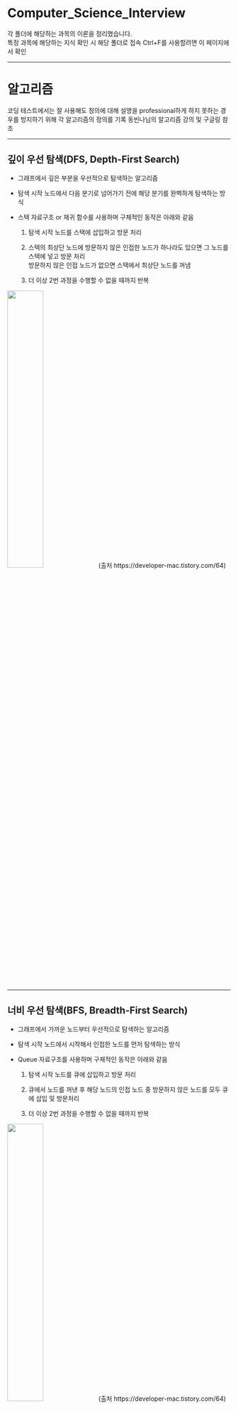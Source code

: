 # Computer_Science_Interview
각 폴더에 해당하는 과목의 이론을 정리했습니다.   
특정 과목에 해당하는 지식 확인 시 해당 폴더로 접속
Ctrl+F를 사용할려면 이 페이지에서 확인

---
# 알고리즘
코딩 테스트에서는 잘 사용해도 정의에 대해 설명을 professional하게 하지 못하는 경우를 방지하기 위해 각 알고리즘의 정의를 기록
동빈나님의 알고리즘 강의 및 구글링 참조

---
## 깊이 우선 탐색(DFS, Depth-First Search)

- 그래프에서 깊은 부분을 우선적으로 탐색하는 알고리즘

- 탐색 시작 노드에서 다음 분기로 넘어가기 전에 해당 분기를 완벽하게 탐색하는 방식

- 스택 자료구조 or 재귀 함수를 사용하며 구체적인 동작은 아래와 같음
  
  1. 탐색 시작 노드를 스택에 삽입하고 방문 처리
  
  2. 스택의 최상단 노드에 방문하지 않은 인접한 노드가 하나라도 있으면 그 노드를 스택에 넣고 방문 처리   
     방문하지 않은 인접 노드가 없으면 스택에서 최상단 노드를 꺼냄
  
  3. 더 이상 2번 과정을 수행할 수 없을 때까지 반복

<img src="https://user-images.githubusercontent.com/101415950/194974462-2c650675-1607-4f56-bdb4-9bc5c61b5d45.gif" width="40%" height="40%">
(출처 https://developer-mac.tistory.com/64)

---
## 너비 우선 탐색(BFS, Breadth-First Search)

- 그래프에서 가까운 노드부터 우선적으로 탐색하는 알고리즘

- 탐색 시작 노드에서 시작해서 인접한 노드를 먼저 탐색하는 방식

- Queue 자료구조를 사용하며 구체적인 동작은 아래와 같음
  
  1. 탐색 시작 노드를 큐에 삽입하고 방문 처리
  
  2. 큐에서 노드를 꺼낸 후 해당 노드의 인접 노드 중 방문하지 않은 노드를 모두 큐에 삽입 및 방문처리
  
  3. 더 이상 2번 과정을 수행할 수 없을 때까지 반복

<img src="https://user-images.githubusercontent.com/101415950/194974879-88205f00-14a0-41f0-9219-3f7fad0a6358.gif" width="40%" height="40%">
(출처 https://developer-mac.tistory.com/64)

---
## 다익스트라 알고리즘(Dijkstra)

- 특정한 노드에서 출발하여 모든 노드로 가는 최단 경로를 계산하는 알고리즘

- 음의 간선이 없을 때 동작

- 그리디 알고리즘에 속함

- 최단경로 계산 시 현재 노드에서부터 다른 노드 각각에 대한 최단 거리를 1차원 리스트에 저장하여 갱신

- 노드와 간선 수가 많을 때 다익스트라, 노드의 개수가 적을 때는 플로이드 워셜 알고리즘이 효과적

- 힙 자료구조 사용 시 시간복잡도 O(ElogV) (E : 최대 간선의 갯수, V : 노드의 갯수)
  
  1. 출발 노드 선택 후 최단 거리 테이블 출발 노드를 제외한 모든 값을 무한으로 초기화
  
  2. 방문하지 않은 노드 중 최단 거리 테이블 내 최단 거리에 있는 노드 선택
 
  3. 선택한 노드를 거쳐 다른 노드로 가는 거리 각각 계산
  
  4. 최단 거리 테이블 내 노드별 거리가 계산한 값보다 클 경우 계산한 값으로 갱신

  5. 2번~4번 과정 불가능할 때까지 반복

<img src="https://user-images.githubusercontent.com/101415950/196177010-28225a74-b08d-42e3-8d05-9e8581d9163e.png" width="80%" height="80%">

(출처 https://www.youtube.com/watch?v=F-tkqjUiik0&list=PLVsNizTWUw7H9_of5YCB0FmsSc-K44y81&index=30)

---
## 플로이드 워셜 알고리즘(Floyd-Warshall)

- 모든 노드에서 다른 모든 노드로 가는 최단 경로를 계산하는 알고리즘

- 다이나믹 프로그래밍 유형에 속함

- 최단경로 계산 시 최단 거리를 2차원 리스트에 저장하여 갱신

- 노드와 간선 수가 많을 때 다익스트라, 노드의 개수가 적을 때는 플로이드 워셜 알고리즘이 효과적

- 각 단계마다 특정한 노드 k를 거쳐 가는 경우 확인
  
  1. 최단 거리 2차원 테이블 초기화
  
  2. 1번 노드를 거쳐가는 경우를 고려하여 테이블 갱신 ~ n번 노드를 거쳐가는 경우를 고려한 테이블 갱신

<img src="https://user-images.githubusercontent.com/101415950/196182624-c03cc0c8-cb02-45ca-8bd3-56bfad61abaf.png" width="80%" height="80%">

(출처 https://www.youtube.com/watch?v=hw-SvAR3Zqg&list=PLVsNizTWUw7H9_of5YCB0FmsSc-K44y81&index=31)

---
## 유니온 파인드(Union-Find)


- 두 노드가 같은 그래프에 속하는지 판별하는 알고리즘

- 서로소 집합, 상호 베타적 집합(Disjoint_Set)으로도 불림

- 루트 노드를 찾는 Find 연산과 노드를 합치는 Union 연산(두 노드의 루트 노드를 비교하여 한쪽으로 합침)으로 구성

[Example]   
<img src="https://user-images.githubusercontent.com/101415950/196175786-def50ef9-1305-4077-b8ec-773fffefb99e.png" width="80%" height="80%">
<img src="https://user-images.githubusercontent.com/101415950/196175860-e682fef2-915e-4aea-b307-c1d56de620ed.png" width="80%" height="80%">
(출처 https://ip99202.github.io/posts/%EC%9C%A0%EB%8B%88%EC%98%A8-%ED%8C%8C%EC%9D%B8%EB%93%9C(Union-Find)/)

---
# 자료구조

---
## 힙

- 최대값 혹은 최소값을 빠르게 찾기 위한 이진 트리

- 최소 힙은 부모가 자식보다 작음

- 최대 힙은 부모가 자식보다 큼

- 힙의 삽입과 삭제는 LogN만큼의 시간복잡도를 가짐

---
## 이진 탐색 트리

- 왼쪽 자식은 부모보다 작고 오른쪽 자식은 부모보다 큰 이진 트리

- 삽입, 검색, 삭제가 모두 트리의 높이인 logN~N만큼의 시간복잡도 가짐

- 그래서 트리가 편향되지 않기 위해 자가 균형 트리 사용

---
## 자가 균형 트리

- 이진 탐색 트리는 시간복잡도가 트리의 높이에 따라 결정되므로 편향될 경우 효율이 떨어짐 

- 편향되지 않게 삽입과 삭제를 개선한 이진 탐색 트리가 자가 균형 트리

- AVL 트리와 Red Black 트리가 있음

---
## 해시

- 해시에 매핑하여 데이터를 저장하는 자료구조

- 키는 해시 함수를 통해 해시로 변경된 다음 value와 매핑이 되어 bucket에 저장

- 시간복잡도는 삽입, 삭제, 조회 모두 1

---
## 해시 충돌 회피 방법

- 해시에서 하나의 버킷에 여러개의 데이터가 들어갈때 개방주소법과 체이닝을 통해 충돌 회피
  
  - 개방주소법 : 다른 해시값에 저장하는 방법
  
  - 체이닝 : 해쉬테이블이 원소 하나를 담는게 아니라 링크드 리스트를 담는 방법

---
# 데이터베이스

---
## DBMS

- 데이터베이스 내 데이터에 접근하도록 도와주는 시스템

- 크게 질의처리기와 저장시스템으로 이루어짐

---
## 트랜잭션 특징 ACID

- 데이터베이스의 무결성과 일관성을 위해 ACID를 만족해야함

  - 원자성 : 한 트랜잭션 내 실행 작업은 모두 반영하거나 모두 반영하지 않아야 한다.

  - 일관성 : 작업 처리 결과는 항상 일관적이어야 한다.

  - 독립성 : 동시에 실행되는 트랜잭션은 서로에게 영향을 끼치지 않아야 한다.

  - 지속성 : 트랜잭션 완료시 결과가 영구적으로 반영

---
## NOSQL(Not Only SQL)

- SQL을 보완한다는 의미를 가짐

- 스키마가 없어서 데이터를 조회하고 삽입하는 속도가 빠름

- 대량의 분산 데이터를 저장하는데 특화됨

---
## 파티셔닝

- 테이블을 컬럼 단위로 나누는 기법

- update나 insert 같은 작업이 분산되어서 성능이 향상

- 테이블간 join 비용 증가

- index를 별도로 파티셔닝할 수 없음

---
## 샤딩(Horizontal 파티셔닝)

- 테이블을 row 단위로 분산해서 저장하는 방법

- 샤드 키를 정하는 방법에 따라서 샤드 종류가 결정

- 크게 해시 샤딩(해시키 이용)과 동적 샤딩(로케이터 서비스 이용)이 있음

---
## 데이터 베이스 정규화, 비정규화

- 정규화

  - 테이블을 분할하여 중복 데이터를 제거함으로써 데이터 무결성을 유지하는 행위
  
  - 1정규화(1NF) : 도메인이 원자값   
      
    <img src="https://user-images.githubusercontent.com/101415950/195033077-8eaaa90a-ceaa-4f0f-a1ee-f1fa0fa1d39b.png" width="60%" height="60%">

  - 2정규화(2NF) : 부분적 함수 종속 제거   
      
    <img src="https://user-images.githubusercontent.com/101415950/195034681-dda3722c-2923-47e0-8d04-7abdd2ce7c99.png" width="80%" height="80%">

  - 3정규화(3NF) : 이행적 함수 종속 제거   
      
    <img src="https://user-images.githubusercontent.com/101415950/195034701-18d90abe-850f-46d4-b371-403ccf8dd04b.png" width="80%" height="80%">

  - BCNF(보이스코드 정규화) : 결정자이면서 후보키가 아닌 것을 제거   
  
    - 교수는 과목을 결정 짓는 결정자

    - 교수는 학번을 결정 지을 수 없으므로 후보키가 아님, 제거 대상
  
    <img src="https://user-images.githubusercontent.com/101415950/195036347-bf205642-ec79-4cd4-af2c-8971f863b81d.png" width="80%" height="80%">

  - 4정규화(4NF) : 다치(다중) 종속 제거
    
    - 다치종속 : 두개의 독립된 애트리뷰트가 1:N 관계로 대응하는 관계
  
    ![image](https://user-images.githubusercontent.com/101415950/195234161-eab7d116-a95f-4bce-9e65-a921affdb232.png)
  
  - 5정규화(5NF) : 조인 종속 제거
    
    - Join 종속 : 하나의 릴레이션을 무손실, 비부가적 분해하고 나서 다시 합쳤을 때 원래의 릴레이션으로 복원 가능한 관계

    ![image](https://user-images.githubusercontent.com/101415950/195247702-96354a74-6d70-4ec9-87c9-6f61759f6780.png)

- 비정규화

  - 데이터베이스 성능 향상 등을 위해 중복, 통합, 분리 등을 수행하여
    의도적으로 정규형을 위배한 데이터 구조로 만드는 행위
    

---
## DBMS 기능

- 데이터 정의어(DDL, Data Definition Language)

  - 테이블과 컬럼을 정의하는 명령어로 생성, 수정, 삭제 등의 데이터 전체 골격을 결정하는 언어

  - ex. CREATE, ALTER, DROP, RENAME, TRUNCATE

- 데이터 조작어(DML, Data Manipulation Language)

  - 데이터베이스의 내부 데이터를 관리하기 위한 언어로 데이터를 조회, 추가, 변경, 삭제 등의 작업을 수행

  - SELECT, INSERT, UPDATE, DELETE

- 데이터 제어어(DCL, Data Control Language)

  - 데이터베이스에 접근하고 객체들을 사용하도록 권한을 주고 회수하는 명령

  - GRANT, REVOKE

- 트랜잭션 제어어(DDL, Transaction Control Language)

  - 데이터를 제어하는 언어가 아닌 DML에 의해 조작된 결과를 논리적인 작업 단위로 묶어 트랜잭션 별로 제어
  
  - COMMIT, ROLLBACK, SAVEPOINT

---
# 디자인 패턴

---
## 디자인 패턴

- 과거 소프트웨어 개발 과정에서 발견한 설계 노하우를 패턴으로 정리한 것

- 범용적인 코드스타일로 의사소통을 효율적으로 할 수 있음

- 이미 검증된 구조이므로 설계를 빠르게 할 수 있음

- 목적에 따라서 생성패턴, 구조패턴, 행위패턴으로 나뉘게 됨
---
## 싱글톤 패턴

- 인스턴스를 오직 1개만 생성하는 패턴

- 예를 들면 DB 커넥션이나 스레드 풀 객체를 생성할 때 사용

- 만드는 방법으로 이른 초기화 방식, 게으른 초기화 방식, Holder에 의한 초기화 방식이 있음

---
## 팩토리 메소드 패턴

- 객체를 직접 생성하지 않고 객체를 생성하는 팩토리 객체를 사용하는 패턴

- 직접 객체를 생성하는 것을 막아줘서 결합도를 낮춰주는 효과

---
## 어댑터 패턴

- 어댑터를 사용해서 호환되지 않는 인터페이스를 호환하도록 하는 패턴

- 향후 인터페이스가 바뀌더라도 변경된 내용이 어댑터 안에 캡슐화되므로 수정할 필요가 없음

---
## 템플릿 메소드 패턴

- 상속을 통해서 부모 클래스의 기능을 확장할 때 사용

- 부모 클래스에서 변하지 않는 기능을 구현

- 자식 클래스에서 확장할 기능을 구현

- 자바에서는 추상 클래스를 사용해서 구현

- 대표적으로 AbstractMap이 있음
  
  - AbstractMap에서 공통된 기능을 정의
  
  - 상속받은 HashMap이나 TreeMap에서 각각의 자료구조에 맞게 get() 메소드를 다르게 구현

---
# 기타

---
## xml, json, yaml

- xml
  
  - 주석 가능,
  
  - 사소한 오타는 괜찮음
  
  - 구조가 올바른지 스키마를 통해 검증 가능(xsd)
  
  - 안정성 중시

- json
  
  - 가독성 유지보수 용이
  
  - 사소한 오타 불가능
  
  - 직접 검증 코드를 만들어야함
  
  - 가벼움 중시

- yaml

  - 줄바꿈과 들여쓰기를 통해 데이터 표현
  
  - 주석 가능
  
  - 상속을 사용하여 여러 데이터 표현 가능

---
## jquary

- 브라우저 호환성 관리 

- 퍼포먼스가 좋지 않음(무거움) 

- react 등 좋은 대안이 많으며 브라우저 호환성도 개선되었기 때문에 잘 사용하지 않음

---
## ajax

- 서버와 비동기적으로 데이터를 주고받는 자바스크립트 기술

- 새로고침없이 서버에게 get요청하는 JS코드

- 웹페이지 전환없이 부드럽게 전개


---
## 3계층구조(3 Tier)

- 특정 플랫폼을 역할을 구분하여 3계층으로 나눈 구조

- 각 계층의 변경이 다른 계층이 의존하지 않음(독립적)

- 프레젠테이션 계층 (Presentation Tier), 어플리케이션 계층 (Application Tier), 데이터 계층 (Data Tier)으로 구분되어 있음

- 프레젠테이션 계층 (Presentation Tier)

  - UI를 지원하며 프론트엔드라고도 부름
  
  - 주로 정적인 데이터를 다루는 웹서버가 해당되며 HTML, Javascript, CSS 등이 이 계층에 해당

- 어플리케이션 계층 (Application Tier)

  - 사용자가 요청하는 정보를 연산 등을 통해 가공하는 역할

  - 비즈니스 로직 계층, 트랜잭션 계층, 미들웨어 또는 백엔드이라고도 부름
  
  - 주로 동적인 데이터를 다루는 WAS가 해당되며 Java, Python 등이 이 계층에 해당

- 데이터 계층 (Data Tier)

  - 데이터베이스에 접근하여 데이터를 읽거나 쓰는 것을 관리하는 역할
  
  - 주로 DBMS가 이 계층에 해당되며 백엔드라고도 부름

  - MySQL, MongoDB, MariaDB, Oracle 등이 이 계층에 해당

<img src="https://user-images.githubusercontent.com/101415950/196428721-5f70981d-55ab-4bae-aaeb-896240b19fb7.png" width="60%" height="60%">

---
## 도커

- 컨테이너화된 애플리케이션들이 단일 운영체제상에서 실행되도록 해주는 기술

- 환경을 구축하는 등 과정을 컴퓨터가 자동으로 재현할 수 있게 하는 Tool

- 도커의 원리

	- 각 요소들이 설치된 모습을 이미지로 박제하여 저장
	
	- 도커 이미지들은 도커허브에 업로드 되어 공유
	
	- 이미지로 저장된 항목들이 함께 연결되어 동작하도록 설정된 상태를 명령어 텍스트나 문서 형태로 저장

	- 독립된 가상 환경인 컨테이너를 이용하여 구축한 것들을 복원

- 가상 컴퓨팅은 물리적 컴퓨터 안에 각각 OS를 가동하는 가상 컴퓨터들이 물리적 자원을 분할해서 사용

- 도커는 OS단에 내려가지 않고 실행환경만 독립적으로 구동    
  (컴퓨터에 직접 요소들을 설치한 거랑 별차이없는 성능이 가능하고 가상컴퓨팅보다 훨씬 가볍고 빠름)

- 서버를 고치거나 업그레이드 할때 컨테이너만 교체하여 실행

- 도커 사용

	- 서버를 돌리기 위한 환경을 구축하기 위해 언어, 데이터베이스, WAS, 자동배포툴 등등 여러가지를 버전을 신경써서 다운받은 후   
	  서로 잘 맞물려 동작할 수 있도록 설정하는 경우

	- 같은 서버에 여러 서비스를 돌리는 경우에 사용
	
	- 각각 다른 실행환경(Tool의 버전이 다른 경우, 윈도우 -> 리눅스)에서 동작해야 할 때 사용
	
	- 더 성능 좋은 서버로 옮기거나 늘어난 접속량을 처리하기 위해 서버를 여럿 추가하여 이전 설치환경을 서버마다 구축해야 하는 경우

---
## 쿠버네티스

- 컨테이너를 관리하기 위한 Tool

- 컨테이너에 대한 모니터링을 실시하여 컨테이너가 죽으면 자동 재시작하는 기능

- 사용자가 급증하는 경우 자동으로 새로운 컨테이너 생성

- 컨테이너 버그나 버전을 업데이트하는 경우 웹사이트 다운되는 경우없이 차례대로 조치

---
## 데브옵스(DevOps)

  - 개발(Development) + 운영(Operation)을 결합해 탄생한 개발 방법론
  
  - 시스템 개발자와 운영을 담당하는 정보기술 전문가 사이의 소통, 협업, 통합과 자동화를 강조하는 소프트웨어 개발 방법론
  
  - 스크럼, 애자일 개발 등 계획과 문서를 기반으로 개발 모형이나 모델에 따라 앞을 예측하며 개발하는 것이 아닌   
    실질적인 코딩을 기반으로 일정한 주기에 따라 계속적으로 프로토 타입을 형성하고 필요한 요구사항을 파악하며   
    이에 따라 즉시 수정사항을 적용하여 결과적으로 하나의 큰 소프트웨어를 개발하는 적응형 방법도 사용됨
    
  - CI/CD(지속적 통합/지속적 배포, Continuous Integration/Continuous Deployment)

    - CI는 개발을 진행하면서 품질을 관리할 수 있도록 하는 것
    
    - 여러 명이 하나의 코드에 대해서 수정을 진행해도 지속적으로 통합하여 관리할 수 있음을 의미

    - 빌드/테스트 자동화를 통해 수정한 코드를 브랜치에 병합하기만 하면 자동으로 빌드와 테스트 검증

    - CD는 소프트웨어가 항상 신뢰가능한 수준으로 배포될 수 있도록 관리하자는 개념
    
    - CD는 빌드 및 테스트 병합까지 성공적이면 github와 같은 저장소에 업로드 하는 지속적 제공으로도 사용됨

    - 성공적으로 병합된 내역을 저장소 뿐만 아니라 사용자가 사용할 수 있는 배포환경까지 릴리즈하는 것을 의미


---
## 리팩토링

- 결과의 변경없이 코드의 구조를 재조정하여 가독성을 높이고 유지보수를 수월하게 함

---

# 자바

---
## 자바 실행과정

- 컴파일러가 자바 소스를 바이트 코드로 변환

- 클래스 로더가 바이트 코드를 런타임 데이터 영역에 로드

- 로딩된 바이트 코드가 실행엔진에 의해서 실행

---
## 자바 메모리 구조

- 스레드마다 pc 레지스터, jvm stack, native method stack으로 구성
  
  - pc 레지스터 : 현재 수행중인 jvm 명령어가 들어있음
  
  - jvm stack : 호출된 메소드의 매개변수, 지역변수, 리턴정보들이 저장
  
  - native method stack : 자바 외의 언어인 C나 C++ 같은 것들을 수행하기 위한 영역

- 스레드 공통으로 heap과 메소드 영역으로 구성

  
  - 메소드 영역 : 클래스 별로 전역변수, 정적 변수, 메소드 정보들이 저장
  
  - heap 영역 : 런타임 중 생성되는 객체들(new로 생성된 인스턴스 등)이 동적으로 할당되는 곳

---
## 가비지 컬렉션(GC)

- GC는 JVM에서 메모리를 관리해주는 모듈

- heap 메모리를 재사용하기 위해서 더 이상 참조되지 않는 객체들을 메모리에서 제거하는 모듈

- 개발자가 직접 메모리를 정리하지 않아도 되서 개발속도가 향상되는 장점

- Mark and Sweep이라는 과정에서 참조되지 않는 객체를 찾는 과정에서 스레드가 잠깐 중단되므로 성능이 떨어짐

---
## 객체 지향 프로그래밍

- 현실 세계의 사물과 같은 객체를 만들고 그 객체에서 필요한 특징을 뽑아서 프로그래밍을 수행

- 추상화 캡슐화 다형성 상속 특징이 있음

---
## 추상클래스 인터페이스

- 추상클래스
  
  - abstract 지시자로 정의되어서 추상메소드가 하나 이상 포함되는 클래스

  - 상속받아서 기능을 재활용하고 확장시키는 목적

- 인터페이스

  - interface 지시자로 정의되어서 모든 메소드가 추상메소드로 정의

  - 함수의 구현을 강제해서 구현한 객체들이 같은 동작을 하는 것을 보장하는 것에 목적

---
## 객체, 클래스, 인스턴스

- 객체 : 소프트웨어 세계에 구현할 대상, 클래스로부터 만들어지는 실체, 클래스로 선언된 변수

- 클래스 : 객체를 만들어 내기 위한 설계도 또는 틀, 만들어 낼 객체의 속성과 메서드의 집합을 담아놓은 것

- 인스턴스 : 설계도(클래스) 바탕으로 구현해야할 대상(객체)가 구현된 구체적인 실체, 객체가 메모리에 할당된 상태이며 런타임에 구동되는 객체

---
## 깊은 복사(Deep Copy, Call by value), 얉은 복사(Shallow Copy, Call by reference)

- 깊은 복사(Deep Copy, Call by value)
  
  - 새로운 메모리 공간을 만들어서 실제 값을 복사

  - 실제 값과 복사 값이 서로 다른 메모리에 저장

- 얉은 복사(Shallow Copy, Call by reference)

  - 객체의 주소값을 복사하는 방식으로 원본에 영향을 줄 수 있음

  - 실제값과 복사 값이 동일한 메모리 참조

---
## 배열(Array), 리스트(List)

- 배열

  - 크기가 고정

- 리스트

  - 크기가 가변적
  
  - 크기를 증가시킬 때 기존 배열을 복사해서 새로운 배열로 옮기는 방식
  
  - 늘어난 용량 = 기존용량 + 기존용량//2

---
## HashMap, HashTable

- HashMap

  - 싱글 스레드 방식
  
  - Key 값으로 null 허용

- HashTable

  - 멀티 스레드 방식
  
  - Key 값으로 null 제한
  
  - 동기화 처리로 속도 느림

---
## 전역변수, 멤버변수, 클래스변수, 지역변수
출처 : https://mundol-colynn.tistory.com/133

| |구분|
|------|---|
|전역변수|멤버변수|
|전역변수|클래스변수|
|지역변수|지역변수|

---
# 네트워크

---
## OSI 7계층

- 인터넷 환경에서 통신하기 위해 네트워킹에 대한 표준을 7계층으로 나눈 것

- 물리 계층, 데이터링크 계층, 네트워크 계층, 전송 계층, 세션 계층, 표현 계층, 응용 계층

- 물리

  - 데이터를 전기적인 신호로 변환하여 전송하는 기능 수행

- 데이터링크

  - 같은 네트워크에 있는 여러 대의 컴퓨터들이 데이터를 주고받기 위해 필요한 모듈

  - 물리 계층으로 송수신된 정보를 관리하여 안전하게 전달되도록 지원(송수신 확인)
  
  - MAC 주소를 통한 통신

- 네트워크

  - 라우터를 통해 패킷을 네트워크 간 IP를 사용하여 데이터 전송

- 전송

  - 포트 번호를 사용하여 도착지 컴퓨터의 최종 도착지인 프로세스까지 데이터가 도달하게 하는 모듈
  
  - 두 host 시스템으로부터 발생하는 데이터 흐름을 제공(TCP,  UDP를 통해 통신을 활성화)

- 세션

  - 데이터가 통신하기 위한 논리적 연결을 담당하며 TCP/IP 세션을 만들고 없애는 책임

- 표현

  - 데이터 표현에 대한 독립성을 제공하고 암호화하는 역할(파일,인코딩 명령어를 포장, 압축)

- 응옹

  - 사용자가 네트워크에 접근할 수 있도록 서비스 제공

---
## TCP, UDP

- TCP

  - 신뢰성 있는 통신을 위해 사용하는 프로토콜로 높은 신뢰성을 보장하지만 UDP보다 속도는 느림, 

  - 3way 4way handshake로 서버와 클라이언트가 1:1 통신
  
  - 흐름제어(수신자 버퍼 오버플로우 방지), 혼잡제어(네트워크 내 패킷 수가 과도하게 증가하는 현상 방지)
  
- UDP 
  
  - 비연결형 프로토콜로, 손상된 데이터에 대해서 재전송하지 않음

  - 신뢰성을 낮지만 TCP보다 속도가 빨라 스트리밍같은 서비스에 주로 사용

  - 1:1, 1:N, N:M으로 연결 가능

---
## IP

- 인터넷 프로토콜의 약자로 인터넷 망을 통해 패킷을 전달하는 프로토콜

- 비연결성과 비신뢰성의 특징을 가짐
  
  - 비연결성 : 패킷을 보내는 길을 정하지 않음
  
  - 비신뢰성 : 패킷의 완전한 전달을 보장하지 않는 것

---
## DNS

- 도메인 주소를 IP 주소로 변환해주는 시스템

- URL 입력시 ISP(인터넷 서비스 프로바이더)가 관리하는 DNS해석기에 요청을 라우팅시킴

- DNS해석기 루트 서버에 top-level의 서버 주소를 요청

- top-level에서 second-level, second-level에서 sub DNS 서버를 요청하여 최종적으로 IP주소를 얻게 됨

---
## 로드밸런서

- 서버의 부하를 분산시켜주는 시스템

- L4 로드밸런서와 L7 로드밸런서가 있음

- L4 로드밸런서
  
  - 4계층 이하의 정보를 가지고 로드를 분산, 
  
  - 특히 MAC주소, IP주소, 포트정보를 가지고 트래픽을 분산

- L7 로드밸런서 
  
  - 응용 계층의 정보를 가지고 로드 분산
  
  - 패킷 내용을 확인하고 분산해서 DDOS같은 비정상적인 트래픽도 필터링할 수 있음

---
# 운영체제

---
## 운영체제란?

- 시스템의 자원과 동작을 관리하는 소프트웨어

- 프로세스, 저장장치, 네트워킹, 사용자, 하드웨어 등을 관리

---
## 메모리 구조란?

- 코드, 데이터, 힙, 스택으로 이루어져 있음

  - 코드는 소스코드가 들어가는 부분

  - 데이터는 전역변수, 정적변수가 할당되는 부분

  - 힙은 사용자가 직접 관리하는 영역으로 데이터가 동적으로 할당되는 공간

  - 스택은 함수의 호출정보, 지역변수, 매개변수 등이 저장됩니다.

---
## 프로세스, 스레드란?

- 프로세스는 실행중인 프로그램

- 스레드는 프로세스 안에서 실행되는 흐름 단위

- 프로세스는 메모리와 CPU를 프로세스마다 할당받아서 사용

- 스레드는 프로세스 안에서 다른 스레드와 메모리와 CPU를 공유해서 사용

---
## CPU 스케줄러

- 준비큐(CPU 할당을 대기중인 프로세스로 구성) 있는 프로세스에 대해서 CPU를 할당하는 방법
- FCFS, SJF, SRT, Priority Scheduling, Round Robin 방식이 있음

- 비선점 스케줄링(먼저 실행되고 있는 프로세스가 있을 경우 대기하는 방식)
  
  - FCFS : 먼저 CPU를 요청하는 프로세스를 먼저 처리하는 방식
  
  - SJF : 평균 대기 시간을 최소화하기 위해 사용하는 방식

- 선점 스케줄링(우선순위가 더 높은 프로세스가 올 경우 어떤 프로세스가 자원을 사용하고 있어도 강탈함)
  
  - SRT : 최단 잔여시간을 우선으로 하는 방식
  
  - 라운드 로빈 : Time Sharing System을 위해 설계된 스케쥴링(공평하게 n초씩 나누기)
  
  - Priority Scheduling : 우선 순위가 높은 프로세스에 CPU를 우선 할당하는 방식

---
## 가상메모리란

- 모든 프로세스에게 메모리를 할당하기에는 메모리의 크기가 한계가 있어서 사용하는 방법

- 프로세스에서 사용하는 부분만 메모리에 올리고, 나머지는 디스크에 보관하는 기법

---
## 데드락

- 프로세스가 자원을 얻지 못해, 다음 작업을 못하는 상태

- 예를 들면 P1, P2가 각각 자원 A, B를 얻어야 되는데 P1이 A를 P2가 B를 가지고 있어서 서로 무한정 기다리는 상태

- 상호배제, 점유대기, 비선점, 순환대기가 동시에 발생해야 성립
  
  - 상호 배제 : 자원은 한 번에 한 프로세스만 사용할 수 있어야 한다.
  
  - 점유 대기 : 최소환 하나의 자원을 점유하고 있으면서 다른 프로세스에 할당되어 사용하고 있는 자원을 추가로 점유하기 위해 대기하는 프로세스가 있어야 한다.
  
  - 비선점 : 다른 프로세스에 할당된 자원은 사용이 끝날 때까지 강제로 빼앗을 수 없어야 한다.
  
  - 순환 대기 : 프로세스가 각자 보유한 자원을 서로서로 순환적으로 요구해야되는 상태
  
---
## 멀티 스레드 동기화

- 한 스레드가 진행중인 작업을 다른 스레드가 간섭하지 못하게 막는 것

- 동일한 변수에 동시에 접근 방지(두 사람이 동시에 스위치 누르면 2회 누름이 아님 1회 누름)

- 뮤텍스

  - 간섭받으면 안되는 변수들을 임계 영역(락을 얻은 단 하나의 스레드만 출입 가능) 설정

- 세마포어

  - 다수의 프로세스나 스레드의 여러 개의 공유자원 접근을 제한하는 방법
  
  - 식당 출입할 때 P라고 외치고 나갈떄 V외쳐서 남은 좌석 표시

---
## 캐시

- 데이터나 값을 미리 복사해 놓는 임시장소

- 캐시의 접근 시간에 비해 원래 데이터를 접근하는 시간이 오래 걸리는 경우에 사용

- 값을 다시 계산하는 시간을 절약하고 싶은 경우에 사용

---
# 파이썬

---
## 파이썬, 자바, C의 차이점

- 파이썬
  
  - 객체지향언어
  
  - 동적 타이핑 언어(변수 선언 불필요, 런타임에서 타입을 결정하여 자바보다 느림)

- 자바
  
  - 객체지향언어
  
  - 정적 타이핑 언어
  
  - JVM 위에서 실행되기 때문에 OS 관계없이 같은 동작

- C
  
  - 절차지향언어
  
  - 각 OS 머신에 맞는 기계어로 컴파일 속도를 요하는 프로그램 등에서 사용

---
## yield

- Iterator(반복자)를 생성해주는 Generator 함수를 정의하는 데 사용

---
## 포인터

- 특정한 데이터가 저장된 주소 값을 보관하는 변수

- 값에 의한 호출이 아닌 참조에 의한 호출 가능

---
# 스프링

---
## 스프링

- 자바 오픈소스 애플리케이션 프레임워크 중 하나

- 스프링의 기본철학은 특정 기술에 종속되지 않고 객체를 관리할 수 있는 프레임워크를 제공하는 것

- 컨테이너로 자바 객체를 관리하면서 DI와 IOC를 통해 결합도를 낮추게 됨

---
## 의존성 주입(DI, Dependency Injection)

- 객체간의 의존관계를 미리 설정해두면 스프링 컨테이너가 의존관계를 자동으로 연결

- 직접 의존하는 객체를 생성하거나 검색해서 가져올 필요가 없어서 결합도가 낮아지는 장점이 있음

- Field Injection(필드 주입)

  - @Autowired 애너테이션을 속성에 바로 주입

  - 생성자 or Setter가 없으므로 수동 의존성 주입이 필요한 테스트 불가능
  
  - 의존성이 프레임워크에 강하게 종속되는 문제점 발생

```
@Controller
public class MemberController {
	
	@Autowired
	private MemberService memberService;
}
```
   
- Setter Injection(수정자 주입)
 
  - setter 메소드를 통해 의존성 주입
 
  - 속성에 final를 작성할 수 없으므로 의존성 불변을 보장할 수 없음 

  - 런타임 중 setter를 다시 호출하여 이미 주입된 의존성 변경이 가능

  - 주로 런타임 중 의존성 수정하거나 선택적 의존성(의존성 주입이 반드시 필수가 아닌 것을 의미)에 사용   
```
@Controller
public class MemberController {
	private  MemberService memberService;
	
	@Autowired
	public void setMemberController(MemberService memberService) {
		this.memberService = memberService;
	}
}
```
  
- Construction Injection(생성자 주입)

  - 생성자를 통해 의존성 주입

  - 객체의 최초 생성 시점에 스프링이 모든 의존성을 주입

  - 생성자 호출 시 final에 의해서 의존성 주입이 최초 1회만 이루어짐

  - 생성자 주입은 의존관계 불변이므로 NullPointerException 방지(다른 방식은 직접 객체를 생성하여 방지)
```
@Controller
public class MemberController {
	private final MemberService memberService;
	
	@Autowired
	public MemberController(MemberService memberService) {
		this.memberService = memberService;
	}
}
```



---
## 제어의 역전(IoC, Inversion of Control)

- 제어권이 사용자에게 있지 않고, 프레임워크에 있어서 필요에 따라서 사용자의 코드를 호출하게 됨. 

- 스프링에서는 인스턴스의 생성부터 소멸까지 개발자가 아닌 컨테이너에서 대신 관리

---
## ORM(Object Relational Mapping)

- 관계형 데이터베이스를 객체 지향 언어로 변환해주는 기술

- 비즈니스 코드가 DB 테이블에 바로 접근하게 도와줌

---
## JPA(Java Persisitence API)

- ORM을 위해서 자바에서 제공하는 API

- 자바 객체와 DB테이블을 매핑

- 구현체로는 하이버네이트가 있음

---
## ORM, JPA, 하이버네이트 장단점

- 비즈니스 로직에 집중하고 객체 중심의 개발을 할 수 있게 됨

- 메소드를 호출하는 것만으로 쿼리를 수행해서 생산성이 향상되고 유지보수 비용이 줄어듬

- 특정 DB에 의존하지 않게 됨

- 직접 SQL을 호출하는 것보다는 조금 느리고 복잡한 쿼리 같은 것은 메소드로 처리하기 힘듬

---
# 웹

---
## 브라우저에 URL치면 일어나는 일

1. 브라우저의 DNS서버에서 도메인명으로 IP주소를 가져오게 됨

2. HTTP Request 메시지 작성 그 후 OS의 프로토콜 스택에 메시지 전송을 의뢰

3. 프로토콜 스택이 LAN에 제어정보를 붙인 패킷을 LAN 어댑터로 넘기게 되고   
   LAN어댑터는 이것을 전기신호로 변환시켜 LAN케이블로 송출

4. 송신한 패킷은 허브, 스위치, 라우터를 경유해서 프로바이더에게 전달

5. 패킷은 수많은 엑세스 회선을 통해서 pop를 거쳐서 인터넷 핵심부에 들어가게 되고    
   많은 고속 라우터들 사이로 패킷이 상대방 서버까지 도달하게 됨

6. 서버측의 LAN에 도착하게 되면 방화벽이 패킷을 검사하게 됨

7. 이상이 없을 경우 캐시서버가 먼저 응답 데이터가 있는지 확인

8. 응답 데이터가 없을 경우 웹서버에 전송

9. 패킷이 웹서버에 도착하면 이제 프로토콜 스택은 패킷을 추출해서 WAS에 전달

10. WAS는 응답 메시지를 만들어서 다시 클라이언트로 보내게 되고 보낼떄는 이미 말씀드린 방법대로 전달
---
## 쿠키와 세션

- HTTP의 경우에 상태와 연결에 대한 정보를 저장하지 않아서 이것을 도와주는 것이 쿠키와 세션

- 쿠키
  
  - 사용자 정보가 기록된 텍스트 파일
  
  - 브라우저에 저장되면서 통신할 때 (HTTP) 헤더에 포함되어 전송
  
  - HTTP 통신중에 쿠키 정보가 노출될 수 있기 때문에 보안에 취약

- 세션
  
  - 사용자의 정보를 서버에 저장
  
  - 브라우저가 종료될 때까지 유지
  
  - 서버에 저장되기 때문에 보안에 강함

---
## REST API, RESTful

- REST를 기반으로 서비스 API를 구현한 것

- REST는 자원의 표현, 즉 이름으로부터 자원의 정보를 주고 받는것

- 자원을 URI로 표현하고 자원에 대한 행위는 HTTP Method로 표현한 것이 REST API

- RESTful은 REST의 원리를 잘 따르는 시스템

- 자원을 URI로 행위에 맞는 적절한 HTTP method를 사용한 것이 RESTful한 메소드

- 즉 RESTful한 메소드는 누구든 각 요청의 의도를 쉽게 파악할 수 있어야 함

- RESTful하지 않은 메소드를 예로 들면 CRUD기능을 모두 POST만으로 처리한 것

---
## HTTP 응답코드

- 100번대 : 조건부 응답, 요청을 받아서 지금 처리하고 있음을 의미

- 200번대 : Request가 성공적으로 처리되었음을 의미

- 300번대 : Redirection으로 클라이언트를 지정된 위치로 이동하게 하는 것

- 400번대 : 클라이언트 오류로 HTTP 요청이 잘못되거나 권한이 없을때 나타나게 됨

- 500번대 : 서버 오류로 서버가 요청을 제대로 수행하지 못할때 발생

---
## HTTPS

- HTTP에 3가지 문제가 있어서 이를 보완하기 위해 사용하게 됨
  
  - 평문 통신을 해서 도청이 가능한 점
 
  - 통신상대를 확인하지 않아서 위장이 가능
  
  - 완전성을 증명할 수 없기 때문에 변조가 가능

- HTTP에서 통신하는 소켓을 암호화 프로토콜을 사용하여 TCP와 통신

- 암호화 프로토콜을 사용함으로써 암호화, 증명서, 변조를 방지할 수 있음


---
## Get, Post

- Get

   - 웹 브라우저가 웹 서버에 데이터를 요청할 때 주로 사용
   
   - 전달되는 데이터가 인코딩되어 URL에 포함되어 전송

   - 이 데이터가 255개의 문자를 초과하면 문제가 발생 여지 있음

- Post

   - 웹 브라우저가 웹 서버에 데이터를 전달하기 위해 주로 사용
   
   - HTTP Body에 포함되어 전송
   
   - URL에 표시되지 않으며 많은 양의 데이터를 전달하기 적합

---
## 프록시

- 서버와 클라이언트 간의 중계 서버로서 통신을 대신 수행하는 역할

- http 메시지를 정리하는 대리인

- 클라이언트의 대리역할, 서버의 대리역할 둘다 가능

- client - (Forward Proxy) - Internet - (Reverse Proxy) - Server

- Forward Proxy

   - 클라이언트 대신 서버에 요청을 보내주는 역할
   
   - 로컬 네트워크와 인터넷 사이 오가는 트래픽을 제어할 수 있음
   
- Reverse Proxy

   - 서버 대신 클라이언트에 응답을 보내주는 역할
   
   - 웹 서버의 보안 기능을 추가 가능 
   
   - 빠른 웹 서버 캐시를 느린 웹서버 캐시 앞에 놓음으로써 성능 개선 가능

- 프록시 장점

   - 유해사이트 등 필터
   
   - 허가된 클라이언트만 접근 가능하게 하는 접근 제어
   
   - 캐싱(서버까지 거치지 않고 바로 프록시에서 캐싱된 정보 이용하여 응답가능)
   
   - 익명화(신원 정보를 제거하여 보안에 기능)
   
   - 로드 밸런싱

